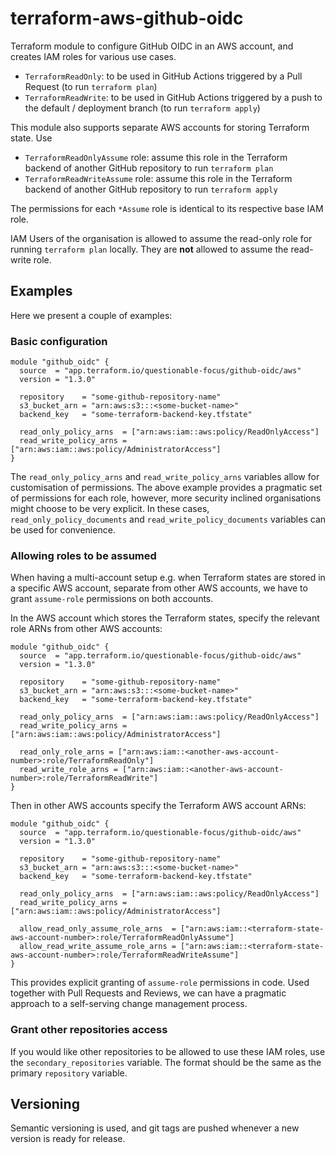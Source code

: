 # terraform-aws-github-oidc

Terraform module to configure GitHub OIDC in an AWS account, and creates IAM roles for various use cases.

- `TerraformReadOnly`: to be used in GitHub Actions triggered by a Pull Request (to run `terraform plan`)
- `TerraformReadWrite`: to be used in GitHub Actions triggered by a push to the default / deployment branch (to run `terraform apply`)

This module also supports separate AWS accounts for storing Terraform state. Use

- `TerraformReadOnlyAssume` role: assume this role in the Terraform backend of another GitHub repository to run `terraform plan`
- `TerraformReadWriteAssume` role: assume this role in the Terraform backend of another GitHub repository to run `terraform apply`

The permissions for each `*Assume` role is identical to its respective base IAM role.

IAM Users of the organisation is allowed to assume the read-only role for running `terraform plan` locally. They are **not** allowed to assume the read-write role.

## Examples

Here we present a couple of examples:

### Basic configuration

```hcl
module "github_oidc" {
  source  = "app.terraform.io/questionable-focus/github-oidc/aws"
  version = "1.3.0"

  repository    = "some-github-repository-name"
  s3_bucket_arn = "arn:aws:s3:::<some-bucket-name>"
  backend_key   = "some-terraform-backend-key.tfstate"

  read_only_policy_arns  = ["arn:aws:iam::aws:policy/ReadOnlyAccess"]
  read_write_policy_arns = ["arn:aws:iam::aws:policy/AdministratorAccess"]
}
```

The `read_only_policy_arns` and `read_write_policy_arns` variables allow for customisation of permissions. The above example provides a pragmatic set of permissions for each role, however, more security inclined organisations might choose to be very explicit. In these cases, `read_only_policy_documents` and `read_write_policy_documents` variables can be used for convenience.

### Allowing roles to be assumed

When having a multi-account setup e.g. when Terraform states are stored in a specific AWS account, separate from other AWS accounts, we have to grant `assume-role` permissions on both accounts.

In the AWS account which stores the Terraform states, specify the relevant role ARNs from other AWS accounts:

```hcl
module "github_oidc" {
  source  = "app.terraform.io/questionable-focus/github-oidc/aws"
  version = "1.3.0"

  repository    = "some-github-repository-name"
  s3_bucket_arn = "arn:aws:s3:::<some-bucket-name>"
  backend_key   = "some-terraform-backend-key.tfstate"

  read_only_policy_arns  = ["arn:aws:iam::aws:policy/ReadOnlyAccess"]
  read_write_policy_arns = ["arn:aws:iam::aws:policy/AdministratorAccess"]

  read_only_role_arns = ["arn:aws:iam::<another-aws-account-number>:role/TerraformReadOnly"]
  read_write_role_arns = ["arn:aws:iam::<another-aws-account-number>:role/TerraformReadWrite"]
}
```

Then in other AWS accounts specify the Terraform AWS account ARNs:

```hcl
module "github_oidc" {
  source  = "app.terraform.io/questionable-focus/github-oidc/aws"
  version = "1.3.0"

  repository    = "some-github-repository-name"
  s3_bucket_arn = "arn:aws:s3:::<some-bucket-name>"
  backend_key   = "some-terraform-backend-key.tfstate"

  read_only_policy_arns  = ["arn:aws:iam::aws:policy/ReadOnlyAccess"]
  read_write_policy_arns = ["arn:aws:iam::aws:policy/AdministratorAccess"]

  allow_read_only_assume_role_arns  = ["arn:aws:iam::<terraform-state-aws-account-number>:role/TerraformReadOnlyAssume"]
  allow_read_write_assume_role_arns = ["arn:aws:iam::<terraform-state-aws-account-number>:role/TerraformReadWriteAssume"]
}
```

This provides explicit granting of `assume-role` permissions in code. Used together with Pull Requests and Reviews, we can have a pragmatic approach to a self-serving change management process.

### Grant other repositories access

If you would like other repositories to be allowed to use these IAM roles, use the `secondary_repositories` variable. The format should be the same as the primary `repository` variable.

## Versioning

Semantic versioning is used, and git tags are pushed whenever a new version is ready for release.
